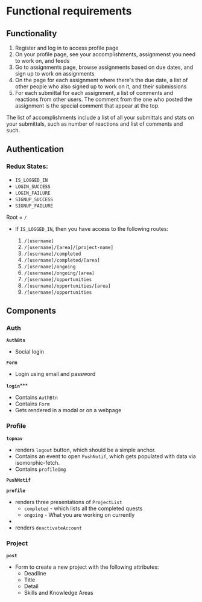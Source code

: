 # Functional requirements

## Functionality
1. Register and log in to access profile page
2. On your profile page, see your accomplishments, assignmenst you need to work on, and feeds
3. Go to assignments page, browse assignments based on due dates, and sign up to work on assignments
4. On the page for each assignment where there's the due date, a list of other people who also signed up to work on it, and their submissions
5. For each submittal for each assignment, a list of comments and reactions from other users. The comment from the one who posted the assignment is the special comment that appear at the top.

The list of accomplishments include a list of all your submittals and stats on your submittals, such as number of reactions and list of comments and such.


## Authentication

### Redux States:

* `IS_LOGGED_IN`
* `LOGIN_SUCCESS`
* `LOGIN_FAILURE`
* `SIGNUP_SUCCESS`
* `SIGNUP_FAILURE`

Root = `/`

* If `IS_LOGGED_IN`, then you have access to the following routes:

	1. `/[username]`
	2. `/[username]/[area]/[project-name]`
	3. `/[username]/completed`
	4. `/[username]/completed/[area]`
	4. `/[username]/ongoing`
	5. `/[username]/ongoing/[area]`
	6. `/[username]/opportunities`
	7. `/[username]/opportunities/[area]`
	8. `/[username]/opportunities` 

## Components


### Auth

**`AuthBtn`**

* Social login

**`Form`**

* Login using email and password

**`login`*****

* Contains `AuthBtn`
* Contains `Form`
* Gets rendered in a modal or on a webpage


### Profile

**`topnav`**

* renders `logout` button, which should be a simple anchor.
* Contains an event to open `PushNotif`, which gets populated with data via isomorphic-fetch.
* Contains `profileImg`

**`PushNotif`**

**`profile`**

* renders three presentations of `ProjectList`
	* `completed` - which lists all the completed quests
	* `ongoing` - What you are working on currently
* 
* renders `deactivateAccount`

### Project

**`post`**

* Form to create a new project with the following attributes:
	- Deadline
	- Title
	- Detail
	- Skills and Knowledge Areas 

